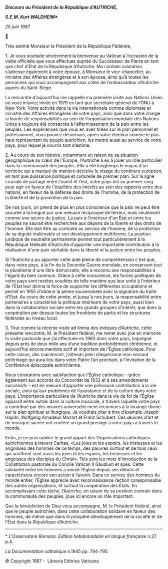 ***Discours au Président de la République d’AUTRICHE,***

***S.E.M. Kurt WALDHEIM\****

*25 juin 1987*



Très estimé Monsieur le Président de la République Fédérale,

1\. Je vous souhaite sincèrement la bienvenue au Vatican à l’occasion de la visite officielle que vous effectuez auprès du Successeur de Pierre en tant que chef d’État de la République d’Autriche. Ma cordiale salutation s’adresse également à votre épouse, à Monsieur le vice-chancelier, au ministre des Affaires étrangères et à son épouse, ainsi qu’à toutes les personnes qui vous accompagnent aux côtes de l’ambassadeur d’Autriche auprès du Saint-Siège.

La rencontre d’aujourd’hui me rappelle ma première visite aux Nations Unies où vous m’aviez invité en 1979 en tant que secrétaire général de l’ONU à New York. Votre activité dans la vie internationale comme diplomate et ministre des Affaires étrangères de votre pays, ainsi que dans votre charge si lourde de responsabilités au sein de l’organisation mondiale des Nations Unies a toujours été consacrée à l’affermissement de la paix entre les peuples. Les expériences que vous en avez tirées sur le plan personnel et professionnel, vous pouvez désormais, après votre élection comme le plus haut représentant du peuple autrichien, les mettre aussi au service de votre pays, pour lequel je nourris tant d’estime.

2\. Au cours de son histoire, notamment en raison de sa situation géographique au cœur de l'Europe, l'Autriche à eu à jouer un rôle particulier dans la communauté des peuples. Elle a été longtemps le noyau d'un territoire qui a marqué de manière décisive le visage du continent européen, en tant que puissance politique et culturelle de premier plan. Sur la ligne cruciale de partage entre l'ouest et l'est, votre pays est au premier rang pour agir en faveur de l'équilibre des intérêts au sein des rapports entre des nations, en faveur de la défense des droits de l'homme, de la protection de la liberté et de la promotion de la paix.

De nos jours, on prend de plus en plus conscience que la paix ne peut être assurée à la longue par une menace réciproque de terreur, mais seulement comme une œuvre de justice. La paix à l'intérieur d'un État et entre les peuples ne saurait être recherchée aux dépens de la liberté et des droits de l'homme. Elle doit être au contraire au service de l'homme, de la protection de sa dignité inaliénable et son développement multiforme. La position juridique de neutralité permanente permet tout particulièrement à la République fédérale d'Autriche d'apporter une importante contribution à la réalisation d'une paix véritable dans la liberté et la justice entre les peuples.

Si l'Autriche a pu apporter cette aide pleine de compréhension c'est que, dans votre pays, à la fin de la Seconde Guerre mondiale, en conservant tout le pluralisme d'une libre démocratie, elle a reconnu ses responsabilités à l'égard du bien commun. Grâce à cette conscience, les forces politiques de votre pays sont restées soudées de telle manière que leur unité à l'intérieur de l'État leur donna la force de supporter les différentes occupations et permit en 1955 d'obtenir la pleine souveraineté avec la signature du traité d'État. Au cours de cette année, et jusqu'à nos jours, la responsabilité entre partenaires a caractérisé la politique intérieure de votre pays, aussi bien dans la collaboration sociale entre les grands groupes d'intérêt, que dans la coopération par dessus toutes les frontières de partis et les structures fédérales au niveau local.

3\. Tout comme la récente visite ad limina des évêques d’Autriche, cette présente rencontre, M. le Président fédéral, me remet avec joie en mémoire la visite pastorale que j’ai effectuée en 1983 dans votre pays, imprégné depuis près de deux mille ans d’une tradition profondément chrétienne, et aujourd’hui encore membre actif et important de l’Église catholique. Pour cette raison, dès maintenant, j’attends plein d’espérance mon second pèlerinage qui aura lieu dans votre Patrie l’an prochain, à l’invitation de la Conférence épiscopale autrichienne.

Nous constatons avec satisfaction que l’Église catholique – grâce également aux accords du Concordat de 1933 et à ses amendements successifs – est en mesure d’apporter une précieuse contribution à la vie sociale, ainsi qu’aux problèmes de l’assistance et de la culture dans votre pays. L’importance particulière de l’Autriche dans la vie de foi de l’Église apparaît entre autres dans la culture musicale, à travers laquelle votre pays a contribué par des œuvres universelle ment reconnues à la louange divine sur le plan spirituel et liturgique. Je voudrais citer à titre d’exemple Joseph Haydn, Wolfgang Amadeus Mozart et Franz Schubert. Ces œuvres d’art et de musique sacrée ont conféré un grand prestige à votre pays à travers le monde.

Enfin, je ne puis oublier le grand apport des Organisations catholiques autrichiennes à travers Caritas. «Les joies et les espoirs, les tristesses et les angoisses des hommes de ce temps, des pauvres surtout et de tous ceux qui souffrent sont aussi les joies et les espoirs, les tristesses et les angoisses des disciples du Christ». Tels sont les mots d’introduction de la Constitution pastorale du Concile Vatican II Gaudium et spes. Cette solidarité entre les hommes a animé l’Église depuis ses débuts et caractérisera encore son action à l’avenir. Dans ce service des hommes du monde entier, l’Église apprécie avec reconnaissance l’action coresponsable des autres organisations, et surtout la coopération des États. En accomplissant cette tâche, l’Autriche, en raison de sa position centrale dans la communauté des peuples, joue ici encore un rôle important.

Que la bénédiction de Dieu vous accompagne, M. le Président fédéral, ainsi que le peuple autrichien, dans cette collaboration solidaire en faveur des hommes, de même que dans le prospère développement de la société et de l’État dans la République d’Autriche.

* * *

\* *L'Osservatore Romano. Edition hebdomadaire en langue française* n.27 p.4.

*La Documentation catholique* n.1945 pp. 794-795.

© Copyright 1987 -  Libreria Editrice Vaticana